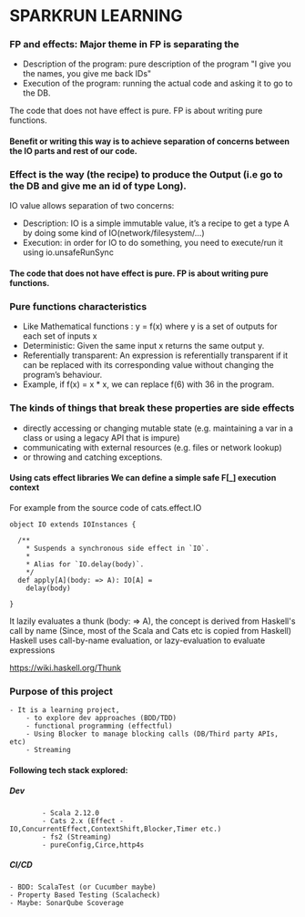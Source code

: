 # SPARKRUN LEARNING

### FP and effects: Major theme in FP is separating the
* Description of the program: pure description of the program "I give you the names, you give me back IDs"
* Execution of the program: running the actual code and asking it to go to the DB.

The code that does not have effect is pure. FP is about writing pure functions.

#### Benefit or writing this way is to achieve separation of concerns between the IO parts and rest of our code.

### Effect is the way (the recipe) to produce the Output (i.e go to the DB and give me an id of type Long).
IO value allows separation of two concerns:
* Description: IO is a simple immutable value, it’s a recipe to get a type A by doing some kind of IO(network/filesystem/…)
* Execution: in order for IO to do something, you need to execute/run it using io.unsafeRunSync

#### The code that does not have effect is pure. FP is about writing pure functions.

### Pure functions characteristics
* Like Mathematical functions : y = f(x)  where y is a set of outputs for each set of inputs x
* Deterministic: Given the same input x returns the same output y.
* Referentially transparent: An expression is referentially transparent if it can be replaced with its corresponding value without changing the program’s behaviour.
* Example, if f(x) = x * x, we can replace f(6) with 36 in the program. 

### The kinds of things that break these properties are side effects
* directly accessing or changing mutable state (e.g. maintaining a var in a class or using a legacy API that is impure)
* communicating with external resources (e.g. files or network lookup)
* or throwing and catching exceptions.

#### Using cats effect libraries We can define a simple safe F[_] execution context
For example from the source code of cats.effect.IO

```
object IO extends IOInstances {

  /**
    * Suspends a synchronous side effect in `IO`.
    *
    * Alias for `IO.delay(body)`.
    */
  def apply[A](body: => A): IO[A] =
    delay(body)
   
}
```
It lazily evaluates a thunk (body: => A), the concept is derived from Haskell's call by name (Since, most of the Scala and Cats etc is copied from Haskell) 
Haskell uses call-by-name evaluation, or lazy-evaluation to evaluate expressions

https://wiki.haskell.org/Thunk 

### Purpose of this project

    - It is a learning project, 
        - to explore dev approaches (BDD/TDD)
        - functional programming (effectful)
        - Using Blocker to manage blocking calls (DB/Third party APIs, etc)
        - Streaming
        
#### Following tech stack explored:	
##### Dev 
	        - Scala 2.12.0
	        - Cats 2.x (Effect - IO,ConcurrentEffect,ContextShift,Blocker,Timer etc.)
	        - fs2 (Streaming)
	        - pureConfig,Circe,http4s
	        
##### CI/CD

    - BDD: ScalaTest (or Cucumber maybe)
    - Property Based Testing (Scalacheck)
    - Maybe: SonarQube Scoverage



	
